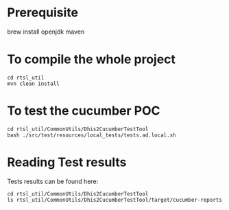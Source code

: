

# Prerequisite

brew install openjdk maven


# To compile the whole project

```
cd rtsl_util
mvn clean install
```



# To test the cucumber POC

```
cd rtsl_util/CommonUtils/Dhis2CucumberTestTool
bash ./src/test/resources/local_tests/tests.ad.local.sh 
```

# Reading Test results

Tests results can be found here:

```
cd rtsl_util/CommonUtils/Dhis2CucumberTestTool
ls rtsl_util/CommonUtils/Dhis2CucumberTestTool/target/cucumber-reports 
```








